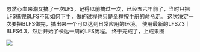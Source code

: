 忽然心血来潮又搞了一次LFS，记得以前搞过一次，已经五六年前了，当时只把LFS搞完BLFS不知如何下手，做的过程也只是全程按手册的命令走。
这次决定一次要把BLFS做完，搞出来一个可以达到日常应用的环境。
使用最新的LFS7.3｜BLFS6.3，然后开始了长达一周的LFS历程。
终于完成了，上成果图

![](http://t1.qpic.cn/mblogpic/010166171d32db865a7c/2000)
